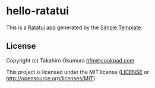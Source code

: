 # hello-ratatui

This is a [Ratatui] app generated by the [Simple Template].

[Ratatui]: https://ratatui.rs
[Simple Template]: https://github.com/ratatui/templates/tree/main/simple

## License

Copyright (c) Takahiro Okumura <hfm@cookpad.com>

This project is licensed under the MIT license ([LICENSE] or <http://opensource.org/licenses/MIT>)

[LICENSE]: ./LICENSE
